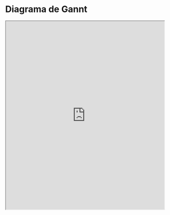 
# Diagrama de Gannt

<iframe src="https://docs.google.com/spreadsheets/d/e/2PACX-1vS6ZkJxw6QXl7h5P0y1b8YF0a0b7Q6aZg9gF5/embed?gid=0&single=true&widget=true&chrome=false" width="100%" height="600"></iframe>

